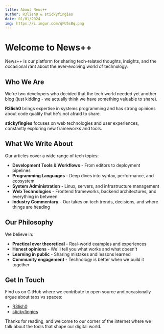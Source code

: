```yaml
---
title: About News++
author: R3lish0 & stickyfingies
date: 01/01/2024
img: https://i.imgur.com/qFU5sBq.png
---
```


# Welcome to News++

News++ is our platform for sharing tech-related thoughts, insights, and the occasional rant about the ever-evolving world of technology.

## Who We Are

We're two developers who decided that the tech world needed yet another blog (just kidding - we actually think we have something valuable to share).

**R3lish0** brings expertise in systems programming and has strong opinions about code quality that he's not afraid to share.

**stickyfingies** focuses on web technologies and user experiences, constantly exploring new frameworks and tools.

## What We Write About

Our articles cover a wide range of tech topics:

- **Development Tools & Workflows** - From editors to deployment pipelines
- **Programming Languages** - Deep dives into syntax, performance, and ecosystem
- **System Administration** - Linux, servers, and infrastructure management
- **Web Technologies** - Frontend frameworks, backend architectures, and everything in between
- **Industry Commentary** - Our takes on tech trends, decisions, and where things are heading

## Our Philosophy

We believe in:

- **Practical over theoretical** - Real-world examples and experiences
- **Honest opinions** - We'll tell you what works and what doesn't
- **Learning in public** - Sharing mistakes and lessons learned
- **Community engagement** - Technology is better when we build it together

## Get In Touch

Find us on GitHub where we contribute to open source and occasionally argue about tabs vs spaces:

- [R3lish0](https://github.com/R3lish0)
- [stickyfingies](https://github.com/stickyfingies)

Thanks for reading, and welcome to our corner of the internet where we talk about the tools that shape our digital world.